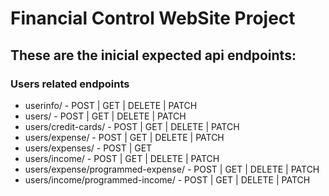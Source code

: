 # Financial Control WebSite Project

## These are the inicial expected api endpoints:
### Users related endpoints
- userinfo/ - POST | GET | DELETE | PATCH
- users/ - POST | GET | DELETE | PATCH
- users/credit-cards/ - POST | GET | DELETE | PATCH
- users/expense/ - POST | GET | DELETE | PATCH
- users/expenses/ - POST | GET
- users/income/ - POST | GET | DELETE | PATCH
- users/expense/programmed-expense/ - POST | GET | DELETE | PATCH
- users/income/programmed-income/ - POST | GET | DELETE | PATCH

